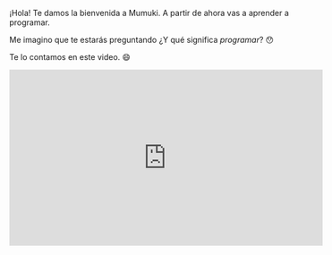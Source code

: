 ¡Hola! Te damos la bienvenida a Mumuki. A partir de ahora vas a aprender a programar.

Me imagino que te estarás preguntando ¿Y qué significa _programar_? :hushed:

Te lo contamos en este video. :smile:

<iframe width="560" height="315" src="https://www.youtube.com/embed/4JIsiNKiqkA?ecver=1" frameborder="0" allow="autoplay; encrypted-media" allowfullscreen></iframe>
